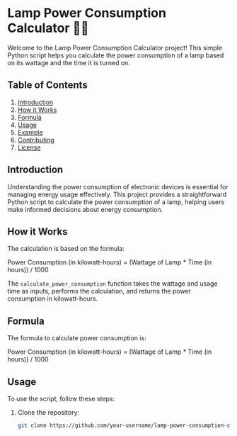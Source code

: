 # Lamp Power Consumption Calculator 🌟💡

Welcome to the Lamp Power Consumption Calculator project! This simple Python script helps you calculate the power consumption of a lamp based on its wattage and the time it is turned on.

## Table of Contents
1. [Introduction](#introduction)
2. [How it Works](#how-it-works)
3. [Formula](#formula)
4. [Usage](#usage)
5. [Example](#example)
6. [Contributing](#contributing)
7. [License](#license)

## Introduction
Understanding the power consumption of electronic devices is essential for managing energy usage effectively. This project provides a straightforward Python script to calculate the power consumption of a lamp, helping users make informed decisions about energy consumption.

## How it Works
The calculation is based on the formula:

Power Consumption (in kilowatt-hours) = (Wattage of Lamp * Time (in hours)) / 1000

The `calculate_power_consumption` function takes the wattage and usage time as inputs, performs the calculation, and returns the power consumption in kilowatt-hours.

## Formula
The formula to calculate power consumption is:

Power Consumption (in kilowatt-hours) = (Wattage of Lamp * Time (in hours)) / 1000

## Usage
To use the script, follow these steps:

1. Clone the repository:

   ```bash
   git clone https://github.com/your-username/lamp-power-consumption-calculator.git
